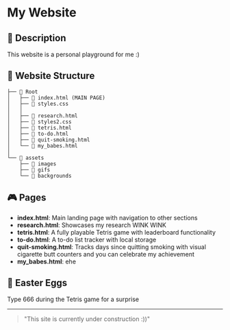 # My Website

## 📖 Description
This website is a personal playground for me :)

## 🌟 Website Structure
```
├── 📁 Root
│   ├── 📄 index.html (MAIN PAGE)
│   ├── 📄 styles.css
│   │
│   ├── 📄 research.html
│   ├── 📄 styles2.css
│   ├── 📄 tetris.html
│   ├── 📄 to-do.html
│   ├── 📄 quit-smoking.html
│   └── 📄 my_babes.html
│
└── 📁 assets
    ├── 📁 images
    ├── 📁 gifs
    └── 📁 backgrounds
```

## 🎮 Pages
* **index.html**: Main landing page with navigation to other sections
* **research.html**: Showcases my research WINK WINK
* **tetris.html**: A fully playable Tetris game with leaderboard functionality
* **to-do.html**: A to-do list tracker with local storage
* **quit-smoking.html**: Tracks days since quitting smoking with visual cigarette butt counters and you can celebrate my achievement
* **my_babes.html**: ehe

## 🥚 Easter Eggs
Type 666 during the Tetris game for a surprise

---

> "This site is currently under construction :))"
